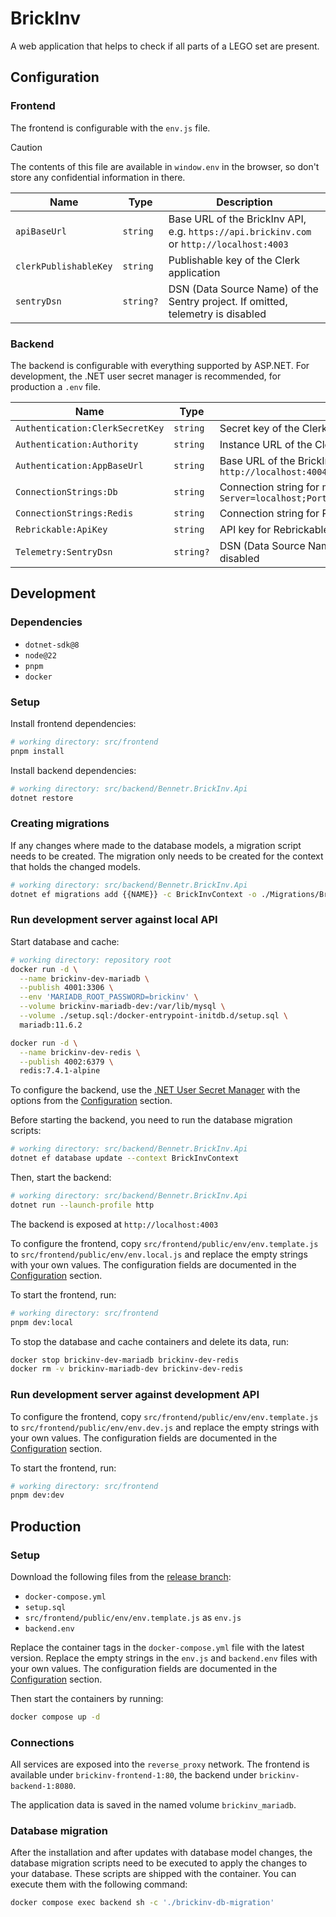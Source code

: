 # BrickInv

A web application that helps to check if all parts of a LEGO set are present.

## Configuration

### Frontend

The frontend is configurable with the `env.js` file.

> [!CAUTION]
> The contents of this file are available in `window.env` in the browser,
> so don't store any confidential information in there.

| Name                  | Type      | Description                                                                              |
|-----------------------|-----------|------------------------------------------------------------------------------------------|
| `apiBaseUrl`          | `string`  | Base URL of the BrickInv API, e.g. `https://api.brickinv.com` or `http://localhost:4003` |
| `clerkPublishableKey` | `string`  | Publishable key of the Clerk application                                                 |
| `sentryDsn`           | `string?` | DSN (Data Source Name) of the Sentry project. If omitted, telemetry is disabled          |

### Backend

The backend is configurable with everything supported by ASP.NET.
For development, the .NET user secret manager is recommended, for production a `.env` file.

| Name                            | Type      | Description                                                                                                          |
|---------------------------------|-----------|----------------------------------------------------------------------------------------------------------------------|
| `Authentication:ClerkSecretKey` | `string`  | Secret key of the Clerk application                                                                                  |
| `Authentication:Authority`      | `string`  | Instance URL of the Clerk application                                                                                |
| `Authentication:AppBaseUrl`     | `string`  | Base URL of the BrickInv App, e.g. `https://brickinv.com` or `http://localhost:4004`                                 |
| `ConnectionStrings:Db`          | `string`  | Connection string for main database, e.g. `Server=localhost;Port=4001;User=root;Password=brickinv;Database=brickinv` |
| `ConnectionStrings:Redis`       | `string`  | Connection string for Redis cache, e.g. `localhost:4002`                                                             |
| `Rebrickable:ApiKey`            | `string`  | API key for Rebrickable, used for retrieving information about Lego sets                                             |
| `Telemetry:SentryDsn`           | `string?` | DSN (Data Source Name) of the Sentry project. If omitted, telemetry is disabled                                      |

## Development

### Dependencies

- `dotnet-sdk@8`
- `node@22`
- `pnpm`
- `docker`

### Setup

Install frontend dependencies:

```bash
# working directory: src/frontend
pnpm install
```

Install backend dependencies:

```bash
# working directory: src/backend/Bennetr.BrickInv.Api
dotnet restore
```

### Creating migrations

If any changes where made to the database models, a migration script needs to be created.
The migration only needs to be created for the context that holds the changed models.

```bash
# working directory: src/backend/Bennetr.BrickInv.Api
dotnet ef migrations add {{NAME}} -c BrickInvContext -o ./Migrations/BrickInv
```

### Run development server against local API

Start database and cache:

```bash
# working directory: repository root
docker run -d \
  --name brickinv-dev-mariadb \
  --publish 4001:3306 \
  --env 'MARIADB_ROOT_PASSWORD=brickinv' \
  --volume brickinv-mariadb-dev:/var/lib/mysql \
  --volume ./setup.sql:/docker-entrypoint-initdb.d/setup.sql \
  mariadb:11.6.2

docker run -d \
  --name brickinv-dev-redis \
  --publish 4002:6379 \
  redis:7.4.1-alpine
```

To configure the backend, use
the [.NET User Secret Manager](https://learn.microsoft.com/en-us/aspnet/core/security/app-secrets?view=aspnetcore-8.0&tabs=windows#secret-manager)
with the options from the [Configuration](#backend) section.

Before starting the backend, you need to run the database migration scripts:

```bash
# working directory: src/backend/Bennetr.BrickInv.Api
dotnet ef database update --context BrickInvContext
```

Then, start the backend:

```bash
# working directory: src/backend/Bennetr.BrickInv.Api
dotnet run --launch-profile http
```

The backend is exposed at `http://localhost:4003`

To configure the frontend, copy `src/frontend/public/env/env.template.js` to `src/frontend/public/env/env.local.js` and
replace the empty strings with your own values.
The configuration fields are documented in the [Configuration](#frontend) section.

To start the frontend, run:

```bash
# working directory: src/frontend
pnpm dev:local
```

To stop the database and cache containers and delete its data, run:

```bash
docker stop brickinv-dev-mariadb brickinv-dev-redis
docker rm -v brickinv-mariadb-dev brickinv-dev-redis
```

### Run development server against development API

To configure the frontend, copy `src/frontend/public/env/env.template.js` to `src/frontend/public/env/env.dev.js` and
replace the empty strings with your own values.
The configuration fields are documented in the [Configuration](#frontend) section.

To start the frontend, run:

```bash
# working directory: src/frontend
pnpm dev:dev
```

## Production

### Setup

Download the following files from the [release branch](https://github.com/bennetrr/brickinv/tree/release):

- `docker-compose.yml`
- `setup.sql`
- `src/frontend/public/env/env.template.js` as `env.js`
- `backend.env`

Replace the container tags in the `docker-compose.yml` file with the latest version.
Replace the empty strings in the `env.js` and `backend.env` files with your own values.
The configuration fields are documented in the [Configuration](#configuration) section.

Then start the containers by running:

```bash
docker compose up -d
```

### Connections

All services are exposed into the `reverse_proxy` network.
The frontend is available under `brickinv-frontend-1:80`, the backend under `brickinv-backend-1:8080`.

The application data is saved in the named volume `brickinv_mariadb`.

### Database migration

After the installation and after updates with database model changes,
the database migration scripts need to be executed to apply the changes to your database.
These scripts are shipped with the container. You can execute them with the following command:

```bash
docker compose exec backend sh -c './brickinv-db-migration'
```
